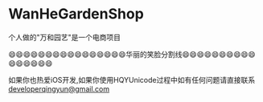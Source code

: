 # WanHeGardenShop
个人做的"万和园艺"是一个电商项目

😄😄😄😄😄😄😄😄😄😄😄😄😄😄😄😄华丽的笑脸分割线😄😄😄😄😄😄😄😄😄😄😄😄😄😄😄😄


如果你也热爱iOS开发,如果你使用HQYUnicode过程中如有任何问题请直接联系 <developerqingyun@gmail.com>